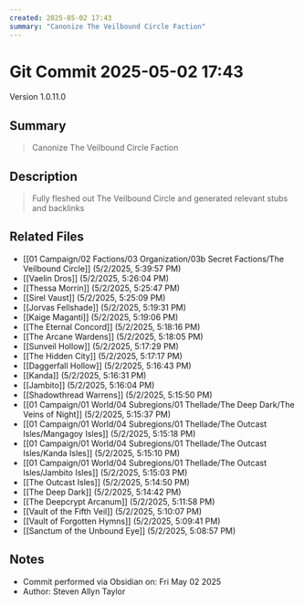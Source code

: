 ```yaml
---
created: 2025-05-02 17:43
summary: "Canonize The Veilbound Circle Faction"
---
```


# Git Commit 2025-05-02 17:43

Version 1.0.11.0

## Summary
> Canonize The Veilbound Circle Faction

## Description
> Fully fleshed out The Veilbound Circle and generated relevant stubs and backlinks

## Related Files
- [[01 Campaign/02 Factions/03 Organization/03b Secret Factions/The Veilbound Circle]] (5/2/2025, 5:39:57 PM)
- [[Vaelin Dros]] (5/2/2025, 5:26:04 PM)
- [[Thessa Morrin]] (5/2/2025, 5:25:47 PM)
- [[Sirel Vaust]] (5/2/2025, 5:25:09 PM)
- [[Jorvas Fellshade]] (5/2/2025, 5:19:31 PM)
- [[Kaige Maganti]] (5/2/2025, 5:19:06 PM)
- [[The Eternal Concord]] (5/2/2025, 5:18:16 PM)
- [[The Arcane Wardens]] (5/2/2025, 5:18:05 PM)
- [[Sunveil Hollow]] (5/2/2025, 5:17:29 PM)
- [[The Hidden City]] (5/2/2025, 5:17:17 PM)
- [[Daggerfall Hollow]] (5/2/2025, 5:16:43 PM)
- [[Kanda]] (5/2/2025, 5:16:31 PM)
- [[Jambito]] (5/2/2025, 5:16:04 PM)
- [[Shadowthread Warrens]] (5/2/2025, 5:15:50 PM)
- [[01 Campaign/01 World/04 Subregions/01 Thellade/The Deep Dark/The Veins of Night]] (5/2/2025, 5:15:37 PM)
- [[01 Campaign/01 World/04 Subregions/01 Thellade/The Outcast Isles/Mangagoy Isles]] (5/2/2025, 5:15:18 PM)
- [[01 Campaign/01 World/04 Subregions/01 Thellade/The Outcast Isles/Kanda Isles]] (5/2/2025, 5:15:10 PM)
- [[01 Campaign/01 World/04 Subregions/01 Thellade/The Outcast Isles/Jambito Isles]] (5/2/2025, 5:15:03 PM)
- [[The Outcast Isles]] (5/2/2025, 5:14:50 PM)
- [[The Deep Dark]] (5/2/2025, 5:14:42 PM)
- [[The Deepcrypt Arcanum]] (5/2/2025, 5:11:58 PM)
- [[Vault of the Fifth Veil]] (5/2/2025, 5:10:07 PM)
- [[Vault of Forgotten Hymns]] (5/2/2025, 5:09:41 PM)
- [[Sanctum of the Unbound Eye]] (5/2/2025, 5:08:57 PM)

## Notes
- Commit performed via Obsidian on: Fri May 02 2025
- Author: Steven Allyn Taylor

